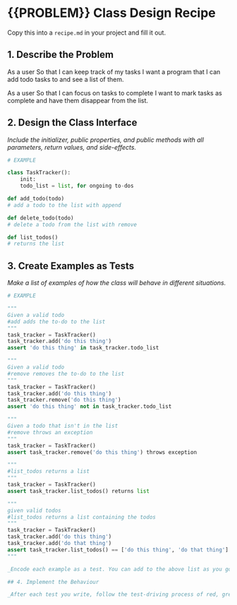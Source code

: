 # {{PROBLEM}} Class Design Recipe

Copy this into a `recipe.md` in your project and fill it out.

## 1. Describe the Problem

As a user
So that I can keep track of my tasks
I want a program that I can add todo tasks to and see a list of them.

As a user
So that I can focus on tasks to complete
I want to mark tasks as complete and have them disappear from the list.

## 2. Design the Class Interface

_Include the initializer, public properties, and public methods with all parameters, return values, and side-effects._

```python
# EXAMPLE

class TaskTracker():
    init:
    todo_list = list, for ongoing to-dos

def add_todo(todo)
# add a todo to the list with append

def delete_todo(todo)
# delete a todo from the list with remove

def list_todos()
# returns the list
```

## 3. Create Examples as Tests

_Make a list of examples of how the class will behave in different situations._

``` python
# EXAMPLE

"""
Given a valid todo
#add adds the to-do to the list
"""
task_tracker = TaskTracker()
task_tracker.add('do this thing')
assert 'do this thing' in task_tracker.todo_list

"""
Given a valid todo
#remove removes the to-do to the list
"""
task_tracker = TaskTracker()
task_tracker.add('do this thing')
task_tracker.remove('do this thing')
assert 'do this thing' not in task_tracker.todo_list

"""
Given a todo that isn't in the list
#remove throws an exception
"""
task_tracker = TaskTracker()
assert task_tracker.remove('do this thing') throws exception

"""
#list_todos returns a list
"""
task_tracker = TaskTracker()
assert task_tracker.list_todos() returns list

"""
given valid todos
#list_todos returns a list containing the todos
"""
task_tracker = TaskTracker()
task_tracker.add('do this thing')
task_tracker.add('do that thing')
assert task_tracker.list_todos() == ['do this thing', 'do that thing']
"""

_Encode each example as a test. You can add to the above list as you go._

## 4. Implement the Behaviour

_After each test you write, follow the test-driving process of red, green, refactor to implement the behaviour._
